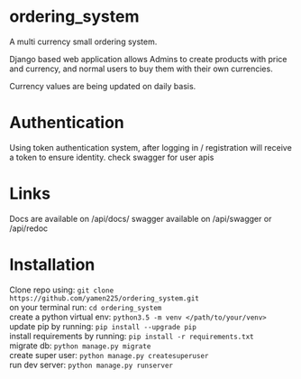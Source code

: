 # ordering_system
A multi currency small ordering system.

Django based web application allows Admins to create products with price and currency, and normal users to buy them with
their own currencies.

Currency values are being updated on daily basis.

# Authentication
Using token authentication system, after logging in / registration will receive a token to ensure identity.
check swagger for user apis 

# Links
Docs are available on /api/docs/
swagger available on /api/swagger or /api/redoc

# Installation
Clone repo using: ```git clone https://github.com/yamen225/ordering_system.git``` <br>
on your terminal run: ```cd ordering_system``` <br>
create a python virtual env: ```python3.5 -m venv </path/to/your/venv>``` <br>
update pip by running: ```pip install --upgrade pip``` <br>
install requirements by running: ```pip install -r requirements.txt``` <br>
migrate db: ```python manage.py migrate``` <br>
create super user: ```python manage.py createsuperuser``` <br>
run dev server: ```python manage.py runserver``` <br>
